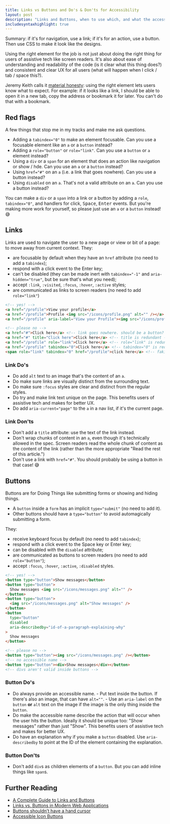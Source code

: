 ```yaml
---
title: Links vs Buttons and Do's & Don'ts for Accessibility
layout: post
description: "Links and Buttons, when to use which, and what the accessibility implications are."
includesyntaxhighlight: true
---
```


Summary: if it's for navigation, use a link; if it's for an action, use a button. Then use CSS to make it look like the designs.

Using the right element for the job is not just about doing the right thing for users of assistive tech like screen readers. It's also about ease of understanding and readability of the code (is it clear what this thing does?) and consistent and clear UX for all users (what will happen when I click / tab / space this?).

Jeremy Keith calls it [material honesty](https://resilientwebdesign.com/chapter2/): using the right element lets users know what to expect. For example: if it looks like a link, I should be able to open it in a new tab, copy the address or bookmark it for later. You can't do that with a bookmark.

## Red flags

A few things that stop me in my tracks and make me ask questions.

- Adding a `tabindex="0"` to make an element focusable. Can you use a focusable element like an `a` or a `button` instead?
- Adding a `role="button"` or `role="link"`. Can you use a `button` or `a` element instead?
- Using a `div` or a `span` for an element that does an action like navigation or show / hde. Can you use an `a` or a `button` instead?
- Using `href="#"` on an `a` (i.e. a link that goes nowhere). Can you use a button instead?
- Using `disabled` on an `a`. That's not a valid attribute on an `a`. Can you use a button instead?

You can make a `div` or a `span` into a link or a button by adding a `role`, `tabindex="0"`, and handlers for click, <kbd>Space</kbd>, <kbd>Enter</kbd> events. But you're making more work for yourself, so please just use an `a` or a `button` instead! 😅

## Links

Links are used to navigate the user to a new page or view or bit of a page: to move away from current context. They:

- are focusable by default when they have an `href` attribute (no need to add a `tabindex`);
- respond with a click event to the <kdb>Enter</kdb> key;
- can't be disabled (they can be made inert with `tabindex="-1"` and `aria-hidden="true"`, but be sure that's what you need);
- accept `:link`, `:visited`, `:focus`, `:hover`, `:active` styles;
- are communicated as links to screen readers (no need to add `role="link"`)

```html
<!-- yes! -->
<a href="/profile">View your profile</a>
<a href="/profile">Profile <img src="/icons/profile.png" alt="" /></a>
<a href="/profile" aria-label="View your Profile"><img src="/icons/profile" alt="" /></a>

<!-- please no -->
<a href="#">Click here</a> <!-- link goes nowhere. should be a button? -->
<a href="#" title="Click here">Click here</a> <!-- title is redundant -->
<a href="/profile" role="link">Click here</a> <!-- role="link" is redundant -->
<a href="/profile" tabindex="0">Click here</a> <!-- tabindex="0" is redundant -->
<span role="link" tabindex="0" href="/profile">click here</a> <!-- faking a link instead of using a link -->
```

### Link Do's

- Do add `alt` text to an image that's the content of an `a`.
- Do make sure links are visually distinct from the surrounding text.
- Do make sure `:focus` styles are clear and distinct from the regular styles.
- Do try and make link text unique on the page. This benefits users of assistive tech and makes for better UX.
- Do add `aria-current="page"` to the `a` in a nav list, if it's the current page.

### Link Don'ts

- Don't add a `title` attribute: use the text of the link instead.
- Don't wrap chunks of content in an `a`, even though it's technically allowed in the spec. Screen readers read the whole chunk of content as the content of the link (rather than the more appropriate "Read the rest of this article.")
- Don't use a link with `href="#"`. You should probably be using a button in that case! 😅

## Buttons

Buttons are for Doing Things like submitting forms or showing and hiding things.

- A `button` inside a `form` has an implicit `type="submit"` (no need to add it).
- Other buttons should have a `type="button"` to avoid automagically submitting a form.

They:

- receive keyboard focus by default (no need to add `tabindex`);
- respond with a click event to the <kdb>Space</kdb> key or <kdb>Enter</kdb> key;
- can be disabled with the `disabled` attribute;
- are communicated as buttons to screen readers (no need to add `role="button"`);
- accept `:focus`, `:hover`, `:active`, `:disabled` styles.

```html
<!-- yes! -->
<button type="button">Show messages</button>
<button type="button">
  Show messages <img src="/icons/messages.png" alt="" />
</button>
<button type="button">
  <img src="/icons/messages.png" alt="Show messages" />
</button>
<button
  type="button"
  disabled
  aria-describedby="id-of-a-paragraph-explaining-why"
>
  Show messages
</button>

<!-- please no -->
<button type="button"><img src="/icons/messages.png" /></button>
<!-- no accessible name -->
<button type="button"><div>Show messages</div></button>
<!-- divs aren't valid inside buttons -->
```

### Button Do's

- Do always provide an accessible name. - Put text inside the button. If there's also an image, that can have `alt=""`. - Use an `aria-label` on the `button` **or** `alt` text on the image if the image is the only thing inside the `button`.
- Do make the accessible name describe the action that will occur when the user hits the button. Ideally it should be unique too: "Show messages" rather than just "Show". This benefits users of assistive tech and makes for better UX.
- Do have an explanation why if you make a `button` disabled. Use `aria-describedby` to point at the ID of the element containing the explanation.

### Button Don'ts

- Don't add `div`s as children elements of a `button`. But you can add inline things like `span`s.

## Further Reading

- [A Complete Guide to Links and Buttons](https://css-tricks.com/a-complete-guide-to-links-and-buttons/)
- [Links vs. Buttons in Modern Web Applications](https://marcysutton.com/links-vs-buttons-in-modern-web-applications)
- [Buttons shouldn’t have a hand cursor](https://medium.com/simple-human/buttons-shouldnt-have-a-hand-cursor-b11e99ca374b)
- [Accessible Icon Buttons](https://www.sarasoueidan.com/blog/accessible-icon-buttons/)
